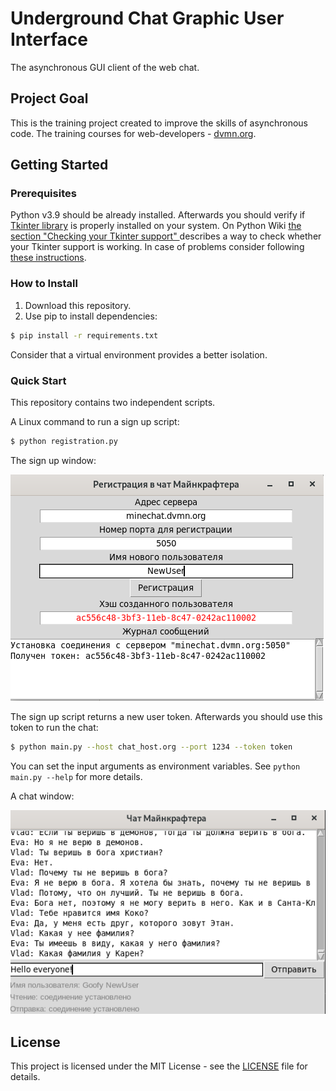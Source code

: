 # Underground Chat Graphic User Interface

The asynchronous GUI client of the web chat.

## Project Goal
This is the training project created to improve the skills of asynchronous code.
The training courses for web-developers - [dvmn.org](https://dvmn.org/).

## Getting Started

### Prerequisites

Python v3.9 should be already installed. 
Afterwards you should verify if [Tkinter library](https://docs.python.org/3/library/tkinter.html)
 is properly installed on your system. 
On Python Wiki [the section "Checking your Tkinter support" ](https://wiki.python.org/moin/TkInter) 
 describes a way to check whether your Tkinter support is working.
In case of problems consider following [these instructions](https://stackoverflow.com/questions/25905540/importerror-no-module-named-tkinter).

### How to Install

1. Download this repository.
2. Use pip to install dependencies:
```bash
$ pip install -r requirements.txt
```
Consider that a virtual environment provides a better isolation.

### Quick Start

This repository contains two independent scripts.

A Linux command to run a sign up script:
```bash
$ python registration.py
```
The sign up window:

![sign up window](screenshots/sign_up_window.png)

The sign up script returns a new user token. 
Afterwards you should use this token to run the chat: 
```bash
$ python main.py --host chat_host.org --port 1234 --token token 
```
You can set the input arguments as environment variables. 
See `python main.py --help` for more details.

A chat window:

![chat window](screenshots/chat_window.png)

## License

This project is licensed under the MIT License - see the [LICENSE](LICENSE) file for details.
